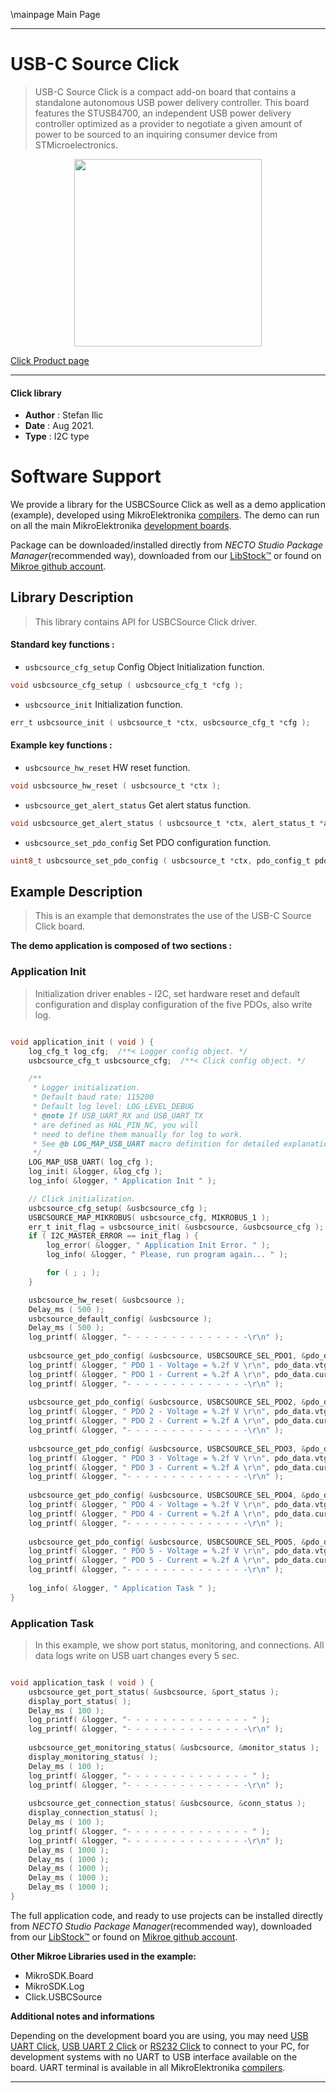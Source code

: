 \mainpage Main Page

---
# USB-C Source Click

> USB-C Source Click is a compact add-on board that contains a standalone autonomous USB power delivery controller. This board features the STUSB4700, an independent USB power delivery controller optimized as a provider to negotiate a given amount of power to be sourced to an inquiring consumer device from STMicroelectronics.

<p align="center">
  <img src="https://download.mikroe.com/images/click_for_ide/usbcsource_click.png" height=300px>
</p>

[Click Product page](https://www.mikroe.com/usb-c-source-click)

---


#### Click library

- **Author**        : Stefan Ilic
- **Date**          : Aug 2021.
- **Type**          : I2C type


# Software Support

We provide a library for the USBCSource Click
as well as a demo application (example), developed using MikroElektronika
[compilers](https://www.mikroe.com/necto-studio).
The demo can run on all the main MikroElektronika [development boards](https://www.mikroe.com/development-boards).

Package can be downloaded/installed directly from *NECTO Studio Package Manager*(recommended way), downloaded from our [LibStock&trade;](https://libstock.mikroe.com) or found on [Mikroe github account](https://github.com/MikroElektronika/mikrosdk_click_v2/tree/master/clicks).

## Library Description

> This library contains API for USBCSource Click driver.

#### Standard key functions :

- `usbcsource_cfg_setup` Config Object Initialization function.
```c
void usbcsource_cfg_setup ( usbcsource_cfg_t *cfg );
```

- `usbcsource_init` Initialization function.
```c
err_t usbcsource_init ( usbcsource_t *ctx, usbcsource_cfg_t *cfg );
```

#### Example key functions :

- `usbcsource_hw_reset` HW reset function.
```c
void usbcsource_hw_reset ( usbcsource_t *ctx );
```

- `usbcsource_get_alert_status` Get alert status function.
```c
void usbcsource_get_alert_status ( usbcsource_t *ctx, alert_status_t *alert_status_data );
```

- `usbcsource_set_pdo_config` Set PDO configuration function.
```c
uint8_t usbcsource_set_pdo_config ( usbcsource_t *ctx, pdo_config_t pdo_cfg_data );
```

## Example Description

> This is an example that demonstrates the use of the USB-C Source Click board.

**The demo application is composed of two sections :**

### Application Init

> Initialization driver enables - I2C, set hardware reset and default configuration and display configuration of the five PDOs, also write log.

```c

void application_init ( void ) {
    log_cfg_t log_cfg;  /**< Logger config object. */
    usbcsource_cfg_t usbcsource_cfg;  /**< Click config object. */

    /** 
     * Logger initialization.
     * Default baud rate: 115200
     * Default log level: LOG_LEVEL_DEBUG
     * @note If USB_UART_RX and USB_UART_TX 
     * are defined as HAL_PIN_NC, you will 
     * need to define them manually for log to work. 
     * See @b LOG_MAP_USB_UART macro definition for detailed explanation.
     */
    LOG_MAP_USB_UART( log_cfg );
    log_init( &logger, &log_cfg );
    log_info( &logger, " Application Init " );

    // Click initialization.
    usbcsource_cfg_setup( &usbcsource_cfg );
    USBCSOURCE_MAP_MIKROBUS( usbcsource_cfg, MIKROBUS_1 );
    err_t init_flag = usbcsource_init( &usbcsource, &usbcsource_cfg );
    if ( I2C_MASTER_ERROR == init_flag ) {
        log_error( &logger, " Application Init Error. " );
        log_info( &logger, " Please, run program again... " );

        for ( ; ; );
    }

    usbcsource_hw_reset( &usbcsource );
    Delay_ms ( 500 );
    usbcsource_default_config( &usbcsource );
    Delay_ms ( 500 );
    log_printf( &logger, "- - - - - - - - - - - - - -\r\n" );
    
    usbcsource_get_pdo_config( &usbcsource, USBCSOURCE_SEL_PDO1, &pdo_data );
    log_printf( &logger, " PDO 1 - Voltage = %.2f V \r\n", pdo_data.vtg_data );
    log_printf( &logger, " PDO 1 - Current = %.2f A \r\n", pdo_data.curr_data );
    log_printf( &logger, "- - - - - - - - - - - - - -\r\n" );
    
    usbcsource_get_pdo_config( &usbcsource, USBCSOURCE_SEL_PDO2, &pdo_data );
    log_printf( &logger, " PDO 2 - Voltage = %.2f V \r\n", pdo_data.vtg_data );
    log_printf( &logger, " PDO 2 - Current = %.2f A \r\n", pdo_data.curr_data );
    log_printf( &logger, "- - - - - - - - - - - - - -\r\n" );
    
    usbcsource_get_pdo_config( &usbcsource, USBCSOURCE_SEL_PDO3, &pdo_data );
    log_printf( &logger, " PDO 3 - Voltage = %.2f V \r\n", pdo_data.vtg_data );
    log_printf( &logger, " PDO 3 - Current = %.2f A \r\n", pdo_data.curr_data );
    log_printf( &logger, "- - - - - - - - - - - - - -\r\n" );
    
    usbcsource_get_pdo_config( &usbcsource, USBCSOURCE_SEL_PDO4, &pdo_data );
    log_printf( &logger, " PDO 4 - Voltage = %.2f V \r\n", pdo_data.vtg_data );
    log_printf( &logger, " PDO 4 - Current = %.2f A \r\n", pdo_data.curr_data );
    log_printf( &logger, "- - - - - - - - - - - - - -\r\n" );
    
    usbcsource_get_pdo_config( &usbcsource, USBCSOURCE_SEL_PDO5, &pdo_data );
    log_printf( &logger, " PDO 5 - Voltage = %.2f V \r\n", pdo_data.vtg_data );
    log_printf( &logger, " PDO 5 - Current = %.2f A \r\n", pdo_data.curr_data );
    log_printf( &logger, "- - - - - - - - - - - - - -\r\n" );
    
    log_info( &logger, " Application Task " );
}

```

### Application Task

> In this example, we show port status, monitoring, and connections. All data logs write on USB uart changes every 5 sec.

```c

void application_task ( void ) {
    usbcsource_get_port_status( &usbcsource, &port_status );
    display_port_status( );
    Delay_ms ( 100 );
    log_printf( &logger, "- - - - - - - - - - - - - - " );
    log_printf( &logger, "- - - - - - - - - - - - - -\r\n" );
    
    usbcsource_get_monitoring_status( &usbcsource, &monitor_status );
    display_monitoring_status( );
    Delay_ms ( 100 );
    log_printf( &logger, "- - - - - - - - - - - - - - " );
    log_printf( &logger, "- - - - - - - - - - - - - -\r\n" );
    
    usbcsource_get_connection_status( &usbcsource, &conn_status );
    display_connection_status( );
    Delay_ms ( 100 );
    log_printf( &logger, "- - - - - - - - - - - - - - " );
    log_printf( &logger, "- - - - - - - - - - - - - -\r\n" );
    Delay_ms ( 1000 );
    Delay_ms ( 1000 );
    Delay_ms ( 1000 );
    Delay_ms ( 1000 );
    Delay_ms ( 1000 );
}

```


The full application code, and ready to use projects can be installed directly from *NECTO Studio Package Manager*(recommended way), downloaded from our [LibStock&trade;](https://libstock.mikroe.com) or found on [Mikroe github account](https://github.com/MikroElektronika/mikrosdk_click_v2/tree/master/clicks).

**Other Mikroe Libraries used in the example:**

- MikroSDK.Board
- MikroSDK.Log
- Click.USBCSource

**Additional notes and informations**

Depending on the development board you are using, you may need
[USB UART Click](https://www.mikroe.com/usb-uart-click),
[USB UART 2 Click](https://www.mikroe.com/usb-uart-2-click) or
[RS232 Click](https://www.mikroe.com/rs232-click) to connect to your PC, for
development systems with no UART to USB interface available on the board. UART
terminal is available in all MikroElektronika
[compilers](https://shop.mikroe.com/compilers).

---
